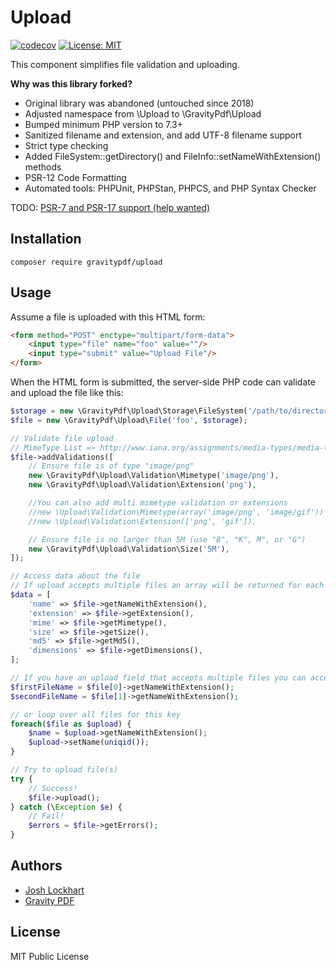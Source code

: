# Upload

[![codecov](https://codecov.io/gh/GravityPDF/Upload/branch/main/graph/badge.svg)](https://codecov.io/gh/GravityPDF/Upload)
[![License: MIT](https://img.shields.io/badge/License-MIT-blue.svg)](https://opensource.org/licenses/MIT)

This component simplifies file validation and uploading.

**Why was this library forked?**

* Original library was abandoned (untouched since 2018)
* Adjusted namespace from \Upload to \GravityPdf\Upload
* Bumped minimum PHP version to 7.3+
* Sanitized filename and extension, and add UTF-8 filename support
* Strict type checking
* Added FileSystem::getDirectory() and FileInfo::setNameWithExtension() methods
* PSR-12 Code Formatting
* Automated tools: PHPUnit, PHPStan, PHPCS, and PHP Syntax Checker

TODO: [PSR-7 and PSR-17 support (help wanted)](https://github.com/GravityPDF/Upload/issues/8)

## Installation

```
composer require gravitypdf/upload
```

## Usage

Assume a file is uploaded with this HTML form:

```html
<form method="POST" enctype="multipart/form-data">
    <input type="file" name="foo" value=""/>
    <input type="submit" value="Upload File"/>
</form>
```

When the HTML form is submitted, the server-side PHP code can validate and upload the file like this:

```php
$storage = new \GravityPdf\Upload\Storage\FileSystem('/path/to/directory');
$file = new \GravityPdf\Upload\File('foo', $storage);

// Validate file upload
// MimeType List => http://www.iana.org/assignments/media-types/media-types.xhtml
$file->addValidations([
    // Ensure file is of type "image/png"
    new \GravityPdf\Upload\Validation\Mimetype('image/png'),
    new \GravityPdf\Upload\Validation\Extension('png'),

    //You can also add multi mimetype validation or extensions
    //new \Upload\Validation\Mimetype(array('image/png', 'image/gif'))
    //new \Upload\Validation\Extension(['png', 'gif']),

    // Ensure file is no larger than 5M (use "B", "K", M", or "G")
    new \GravityPdf\Upload\Validation\Size('5M'),
]);

// Access data about the file
// If upload accepts multiple files an array will be returned for each of these
$data = [
    'name' => $file->getNameWithExtension(),
    'extension' => $file->getExtension(),
    'mime' => $file->getMimetype(),
    'size' => $file->getSize(),
    'md5' => $file->getMd5(),
    'dimensions' => $file->getDimensions(),
];

// If you have an upload field that accepts multiple files you can access each file's info individually
$firstFileName = $file[0]->getNameWithExtension();
$secondFileName = $file[1]->getNameWithExtension();

// or loop over all files for this key
foreach($file as $upload) {
    $name = $upload->getNameWithExtension();
    $upload->setName(uniqid());
}

// Try to upload file(s)
try {
    // Success!
    $file->upload();
} catch (\Exception $e) {
    // Fail!
    $errors = $file->getErrors();
}
```

## Authors

* [Josh Lockhart](https://github.com/codeguy)
* [Gravity PDF](https://github.com/GravityPDF)

## License

MIT Public License
